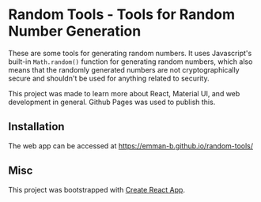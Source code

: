 # Random Tools - Tools for Random Number Generation

These are some tools for generating random numbers. It uses Javascript's built-in <code>Math.random()</code> function for generating random numbers, which also means that the randomly generated numbers are not cryptographically secure and shouldn't be used for anything related to security.

This project was made to learn more about React, Material UI, and web development in general. Github Pages was used to publish this.

## Installation

The web app can be accessed at https://emman-b.github.io/random-tools/

## Misc

This project was bootstrapped with [Create React App](https://github.com/facebook/create-react-app).
